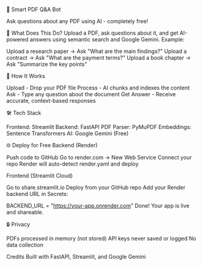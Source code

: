📄 Smart PDF Q&A Bot

Ask questions about any PDF using AI - completely free!


🎯 What Does This Do?
Upload a PDF, ask questions about it, and get AI-powered answers using semantic search and Google Gemini.
Example:

Upload a research paper → Ask "What are the main findings?"
Upload a contract → Ask "What are the payment terms?"
Upload a book chapter → Ask "Summarize the key points"


🚀 How It Works

Upload - Drop your PDF file
Process - AI chunks and indexes the content
Ask - Type any question about the document
Get Answer - Receive accurate, context-based responses


🛠️ Tech Stack

Frontend: Streamlit
Backend: FastAPI
PDF Parser: PyMuPDF
Embeddings: Sentence Transformers
AI: Google Gemini (Free)


🌐 Deploy for Free
Backend (Render)

Push code to GitHub
Go to render.com → New Web Service
Connect your repo
Render will auto-detect render.yaml and deploy

Frontend (Streamlit Cloud)

Go to share.streamlit.io
Deploy from your GitHub repo
Add your Render backend URL in Secrets:

   BACKEND_URL = "https://your-app.onrender.com"
Done! Your app is live and shareable.

🔒 Privacy

PDFs processed in memory (not stored)
API keys never saved or logged
No data collection


Credits
Built with FastAPI, Streamlit, and Google Gemini
